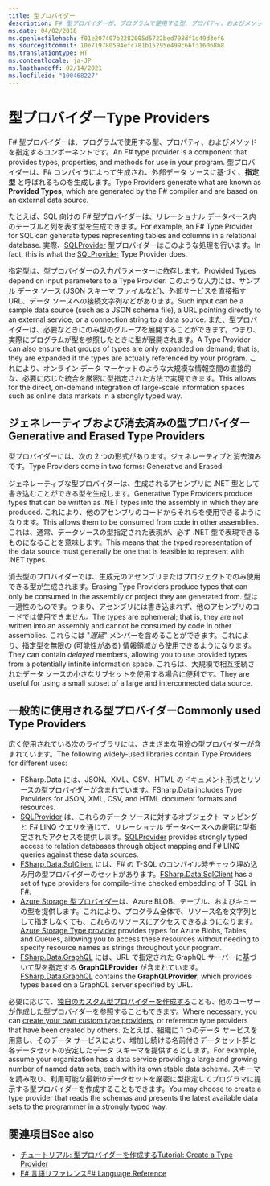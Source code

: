 ```yaml
---
title: 型プロバイダー
description: F# 型プロバイダーが、プログラムで使用する型、プロパティ、およびメソッドを指定するどのようなコンポーネントかを説明します。
ms.date: 04/02/2018
ms.openlocfilehash: f01e207407b2282005d5722bed798df1d49d3ef6
ms.sourcegitcommit: 10e719780594efc781b15295e499c66f316068b8
ms.translationtype: HT
ms.contentlocale: ja-JP
ms.lasthandoff: 02/14/2021
ms.locfileid: "100468227"
---
```

# <a name="type-providers"></a><span data-ttu-id="ba8f1-103">型プロバイダー</span><span class="sxs-lookup"><span data-stu-id="ba8f1-103">Type Providers</span></span>

<span data-ttu-id="ba8f1-104">F# 型プロバイダーは、プログラムで使用する型、プロパティ、およびメソッドを指定するコンポーネントです。</span><span class="sxs-lookup"><span data-stu-id="ba8f1-104">An F# type provider is a component that provides types, properties, and methods for use in your program.</span></span> <span data-ttu-id="ba8f1-105">型プロバイダーは、F# コンパイラによって生成され、外部データ ソースに基づく、**指定型** と呼ばれるものを生成します。</span><span class="sxs-lookup"><span data-stu-id="ba8f1-105">Type Providers generate what are known as **Provided Types**, which are generated by the F# compiler and are based on an external data source.</span></span>

<span data-ttu-id="ba8f1-106">たとえば、SQL 向けの F# 型プロバイダーは、リレーショナル データベース内のテーブルと列を表す型を生成できます。</span><span class="sxs-lookup"><span data-stu-id="ba8f1-106">For example, an F# Type Provider for SQL can generate types representing tables and columns in a relational database.</span></span> <span data-ttu-id="ba8f1-107">実際、[SQLProvider](https://fsprojects.github.io/SQLProvider/) 型プロバイダーはこのような処理を行います。</span><span class="sxs-lookup"><span data-stu-id="ba8f1-107">In fact, this is what the [SQLProvider](https://fsprojects.github.io/SQLProvider/) Type Provider does.</span></span>

<span data-ttu-id="ba8f1-108">指定型は、型プロバイダーの入力パラメーターに依存します。</span><span class="sxs-lookup"><span data-stu-id="ba8f1-108">Provided Types depend on input parameters to a Type Provider.</span></span> <span data-ttu-id="ba8f1-109">このような入力には、サンプル データ ソース (JSON スキーマ ファイルなど)、外部サービスを直接指す URL、データ ソースへの接続文字列などがあります。</span><span class="sxs-lookup"><span data-stu-id="ba8f1-109">Such input can be a sample data source (such as a JSON schema file), a URL pointing directly to an external service, or a connection string to a data source.</span></span> <span data-ttu-id="ba8f1-110">また、型プロバイダーは、必要なときにのみ型のグループを展開することができます。つまり、実際にプログラムが型を参照したときに型が展開されます。</span><span class="sxs-lookup"><span data-stu-id="ba8f1-110">A Type Provider can also ensure that groups of types are only expanded on demand; that is, they are expanded if the types are actually referenced by your program.</span></span> <span data-ttu-id="ba8f1-111">これにより、オンライン データ マーケットのような大規模な情報空間の直接的な、必要に応じた統合を厳密に型指定された方法で実現できます。</span><span class="sxs-lookup"><span data-stu-id="ba8f1-111">This allows for the direct, on-demand integration of large-scale information spaces such as online data markets in a strongly typed way.</span></span>

## <a name="generative-and-erased-type-providers"></a><span data-ttu-id="ba8f1-112">ジェネレーティブおよび消去済みの型プロバイダー</span><span class="sxs-lookup"><span data-stu-id="ba8f1-112">Generative and Erased Type Providers</span></span>

<span data-ttu-id="ba8f1-113">型プロバイダーには、次の 2 つの形式があります。ジェネレーティブと消去済みです。</span><span class="sxs-lookup"><span data-stu-id="ba8f1-113">Type Providers come in two forms: Generative and Erased.</span></span>

<span data-ttu-id="ba8f1-114">ジェネレーティブな型プロバイダーは、生成されるアセンブリに .NET 型として書き込むことができる型を生成します。</span><span class="sxs-lookup"><span data-stu-id="ba8f1-114">Generative Type Providers produce types that can be written as .NET types into the assembly in which they are produced.</span></span> <span data-ttu-id="ba8f1-115">これにより、他のアセンブリのコードからそれらを使用できるようになります。</span><span class="sxs-lookup"><span data-stu-id="ba8f1-115">This allows them to be consumed from code in other assemblies.</span></span> <span data-ttu-id="ba8f1-116">これは、通常、データソースの型指定された表現が、必ず .NET 型で表現できるものになることを意味します。</span><span class="sxs-lookup"><span data-stu-id="ba8f1-116">This means that the typed representation of the data source must generally be one that is feasible to represent with .NET types.</span></span>

<span data-ttu-id="ba8f1-117">消去型のプロバイダーでは、生成元のアセンブリまたはプロジェクトでのみ使用できる型が生成されます。</span><span class="sxs-lookup"><span data-stu-id="ba8f1-117">Erasing Type Providers produce types that can only be consumed in the assembly or project they are generated from.</span></span> <span data-ttu-id="ba8f1-118">型は一過性のものです。つまり、アセンブリには書き込まれず、他のアセンブリのコードでは使用できません。</span><span class="sxs-lookup"><span data-stu-id="ba8f1-118">The types are ephemeral; that is, they are not written into an assembly and cannot be consumed by code in other assemblies.</span></span> <span data-ttu-id="ba8f1-119">これらには "*遅延*" メンバーを含めることができます。これにより、指定型を無限の (可能性がある) 情報領域から使用できるようになります。</span><span class="sxs-lookup"><span data-stu-id="ba8f1-119">They can contain *delayed* members, allowing you to use provided types from a potentially infinite information space.</span></span> <span data-ttu-id="ba8f1-120">これらは、大規模で相互接続されたデータ ソースの小さなサブセットを使用する場合に便利です。</span><span class="sxs-lookup"><span data-stu-id="ba8f1-120">They are useful for using a small subset of a large and interconnected data source.</span></span>

## <a name="commonly-used-type-providers"></a><span data-ttu-id="ba8f1-121">一般的に使用される型プロバイダー</span><span class="sxs-lookup"><span data-stu-id="ba8f1-121">Commonly used Type Providers</span></span>

<span data-ttu-id="ba8f1-122">広く使用されている次のライブラリには、さまざまな用途の型プロバイダーが含まれています。</span><span class="sxs-lookup"><span data-stu-id="ba8f1-122">The following widely-used libraries contain Type Providers for different uses:</span></span>

- <span data-ttu-id="ba8f1-123">FSharp.Data には、JSON、XML、CSV、HTML のドキュメント形式とリソースの型プロバイダーが含まれています。</span><span class="sxs-lookup"><span data-stu-id="ba8f1-123">FSharp.Data includes Type Providers for JSON, XML, CSV, and HTML document formats and resources.</span></span>
- <span data-ttu-id="ba8f1-124">[SQLProvider](https://fsprojects.github.io/SQLProvider/) は、これらのデータ ソースに対するオブジェクト マッピングと F# LINQ クエリを通じて、リレーショナル データベースへの厳密に型指定されたアクセスを提供します。</span><span class="sxs-lookup"><span data-stu-id="ba8f1-124">[SQLProvider](https://fsprojects.github.io/SQLProvider/) provides strongly typed access to relation databases through object mapping and F# LINQ queries against these data sources.</span></span>
- <span data-ttu-id="ba8f1-125">[FSharp.Data.SqlClient](https://fsprojects.github.io/FSharp.Data.SqlClient/) には、F# の T-SQL のコンパイル時チェック埋め込み用の型プロバイダーのセットがあります。</span><span class="sxs-lookup"><span data-stu-id="ba8f1-125">[FSharp.Data.SqlClient](https://fsprojects.github.io/FSharp.Data.SqlClient/) has a set of type providers for compile-time checked embedding of T-SQL in F#.</span></span>
- <span data-ttu-id="ba8f1-126">[Azure Storage 型プロバイダー](https://fsprojects.github.io/AzureStorageTypeProvider/)は、Azure BLOB、テーブル、およびキューの型を提供します。これにより、プログラム全体で、リソース名を文字列として指定しなくても、これらのリソースにアクセスできるようになります。</span><span class="sxs-lookup"><span data-stu-id="ba8f1-126">[Azure Storage Type provider](https://fsprojects.github.io/AzureStorageTypeProvider/) provides types for Azure Blobs, Tables, and Queues, allowing you to access these resources without needing to specify resource names as strings throughout your program.</span></span>
- <span data-ttu-id="ba8f1-127">[FSharp.Data.GraphQL](https://fsprojects.github.io/FSharp.Data.GraphQL/index.html) には、URL で指定された GraphQL サーバーに基づいて型を指定する **GraphQLProvider** が含まれています。</span><span class="sxs-lookup"><span data-stu-id="ba8f1-127">[FSharp.Data.GraphQL](https://fsprojects.github.io/FSharp.Data.GraphQL/index.html) contains the **GraphQLProvider**, which provides types based on a GraphQL server specified by URL.</span></span>

<span data-ttu-id="ba8f1-128">必要に応じて、[独自のカスタム型プロバイダーを作成する](creating-a-type-provider.md)ことも、他のユーザーが作成した型プロバイダーを参照することもできます。</span><span class="sxs-lookup"><span data-stu-id="ba8f1-128">Where necessary, you can [create your own custom type providers](creating-a-type-provider.md), or reference type providers that have been created by others.</span></span> <span data-ttu-id="ba8f1-129">たとえば、組織に 1 つのデータ サービスを用意し、そのデータ サービスにより、増加し続ける名前付きデータセット群と各データセットの安定したデータ スキーマを提供するとします。</span><span class="sxs-lookup"><span data-stu-id="ba8f1-129">For example, assume your organization has a data service providing a large and growing number of named data sets, each with its own stable data schema.</span></span> <span data-ttu-id="ba8f1-130">スキーマを読み取り、利用可能な最新のデータセットを厳密に型指定してプログラマに提示する型プロバイダーを作成することもできます。</span><span class="sxs-lookup"><span data-stu-id="ba8f1-130">You may choose to create a type provider that reads the schemas and presents the latest available data sets to the programmer in a strongly typed way.</span></span>

## <a name="see-also"></a><span data-ttu-id="ba8f1-131">関連項目</span><span class="sxs-lookup"><span data-stu-id="ba8f1-131">See also</span></span>

- [<span data-ttu-id="ba8f1-132">チュートリアル: 型プロバイダーを作成する</span><span class="sxs-lookup"><span data-stu-id="ba8f1-132">Tutorial: Create a Type Provider</span></span>](creating-a-type-provider.md)
- [<span data-ttu-id="ba8f1-133">F# 言語リファレンス</span><span class="sxs-lookup"><span data-stu-id="ba8f1-133">F# Language Reference</span></span>](../../language-reference/index.md)
